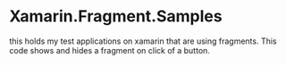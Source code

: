 # Xamarin.Fragment.Samples
this holds my test applications on xamarin that are using fragments. This code shows and hides a fragment on click of a button.
